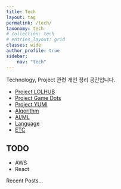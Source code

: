 ```yaml
---
title: Tech
layout: tag
permalink: /tech/
taxonomy: tech
# collection: tech
# entries_layout: grid
classes: wide
author_profile: true
sidebar:
    nav: "tech"
---
```

Technology, Project 관련 개인 정리 공간입니다.

- [Project LOLHUB](/tech/lolhub/)
- [Project Game Dots](/tech/gamedots/)
- [Project YUMI](/tech/yumi/)
- [Algorithm](/tech/algorithm/)
- [AI/ML](/tech/AIML/)
- [Language](/tech/language/)
- [ETC](/tech/ETC/)

## TODO

- AWS
- React

Recent Posts...
